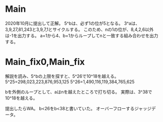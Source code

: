 # Main
2020年10月に提出して正解。
5^bは、必ず1の位が5となる。
3^aは、3,9,27,81,243と3,9,7,1とサイクルする。
このため、nの1の位が、8,4,2,6以外は-1を出力する。
a=1から4、b=1からループしてnと一致する組み合わせを出力する。

# Main_fix0,Main_fix
解説を読み、5^bの上限を探すと、5^26で10^18を越える。
5^25=298,023,223,876,953,125
5^26=1,490,116,119,384,765,625

bを外側のループとして、aはnを越えたところで打ち切る。
実際は、3^38で10^18を越える。

提出したらWA。
b<26をb<38と書いていた。
オーバーフローするジャッジデータ。
